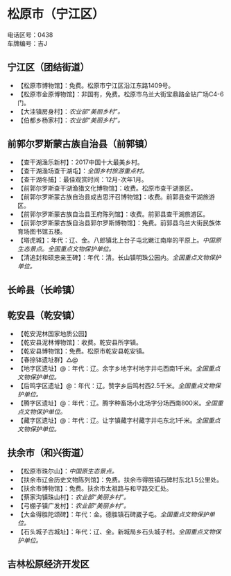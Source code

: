 # 松原市（宁江区）  
电话区号：0438  
车牌编号：吉J  

## 宁江区（团结街道）  
* 【松原市博物馆】：免费。松原市宁江区沿江东路1409号。  
* 【松原市金原博物馆】：非国有，免费。松原市乌兰大街宝鼎路金钻广场C4-6门。  
* 【大洼镇房身村】：*农业部“美丽乡村”。*  
* 【伯都乡杨家村】：*农业部“美丽乡村”。*  

## 前郭尔罗斯蒙古族自治县（前郭镇）  
* 【查干湖渔乐新村】：2017中国十大最美乡村。  
* 【查干湖渔场查干湖屯】：*全国乡村旅游重点村。*  
* 【查干湖冬捕】：最佳观赏时间：12月-次年1月。  
* 【前郭尔罗斯查干湖渔猎文化博物馆】：收费。松原市查干湖景区。  
* 【前郭尔罗斯蒙古族自治县成吉思汗召博物馆】：收费。前郭县查干湖旅游区。  
* 【前郭尔罗斯蒙古族自治县王府陈列馆】：收费。前郭县查干湖旅游区。  
* 【前郭尔罗斯蒙古族自治县郭尔罗斯博物馆】：免费。前郭县乌兰大街民族体育场图书馆五楼。  
* 【塔虎城】：年代：辽、金。八郎镇北上台子屯北嫩江南岸的平原上。*中国原生态景点。全国重点文物保护单位。*  
* 【清追封和硕忠亲王碑】：年代：清。长山镇明珠公园内。*全国重点文物保护单位。*  

## 长岭县（长岭镇）  

## 乾安县（乾安镇）  
* 【乾安泥林国家地质公园】  
* 【乾安县泥林博物馆】：收费。乾安县所字镇。  
* 【乾安县博物馆】：免费。松原市乾安县乾安镇。  
* 【春捺钵遗址群】△@
* 【地字区遗址】@：年代：辽。余字乡地字村地字井屯西南1千米。*全国重点文物保护单位。*  
* 【后鸣字区遗址】@：年代：辽。赞字乡后鸣村西2.5千米。*全国重点文物保护单位。*  
* 【腾字区遗址】@：年代：辽。腾字种畜场小北场字分场西南800米。*全国重点文物保护单位。*  
* 【藏字区遗址】@：年代：辽。让字镇藏字村藏字井屯东北1千米。*全国重点文物保护单位。*  

## 扶余市（和兴街道）  
* 【松原市珠尔山】：*中国原生态景点。*  
* 【扶余市辽金历史文物陈列馆】：免费。扶余市得胜镇石碑村东北1.5公里处。  
* 【扶余市博物馆】：免费。扶余市太祖路与和平路交汇处。  
* 【蔡家沟镇珠山村】：*农业部“美丽乡村”。*  
* 【弓棚子镇广发村】：*农业部“美丽乡村”。*  
* 【大金得胜陀颂碑】：年代：金。德胜镇石碑崴子屯。*全国重点文物保护单位。*  
* 【石头城子古城址】：年代：辽、金。新城局乡石头城子村。*全国重点文物保护单位。*  

## 吉林松原经济开发区  
